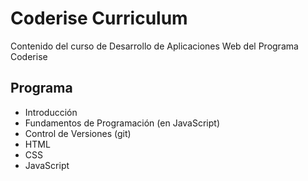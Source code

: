 # Coderise Curriculum

Contenido del curso de Desarrollo de Aplicaciones Web del Programa Coderise

## Programa
* Introducción
* Fundamentos de Programación (en JavaScript)
* Control de Versiones (git)
* HTML
* CSS
* JavaScript